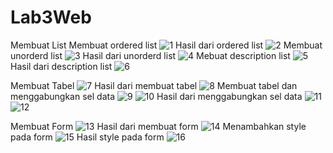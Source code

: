 # Lab3Web

Membuat List
Membuat ordered list 
![1](https://user-images.githubusercontent.com/56240386/114512174-02f15d80-9c63-11eb-9588-a3fcc541e4d4.jpeg)
Hasil dari ordered list
![2](https://user-images.githubusercontent.com/56240386/114512185-04bb2100-9c63-11eb-9842-ad95775a7446.jpeg)
Membuat unorderd list
![3](https://user-images.githubusercontent.com/56240386/114512201-0a186b80-9c63-11eb-8cc9-5d2ebd5a499e.jpeg)
Hasil dari unorderd list
![4](https://user-images.githubusercontent.com/56240386/114512213-0edd1f80-9c63-11eb-99f1-a96436db859d.jpeg)
Mebuat description list
![5](https://user-images.githubusercontent.com/56240386/114512193-071d7b00-9c63-11eb-9dac-e9b250a8836f.jpeg)
Hasil dari description list
![6](https://user-images.githubusercontent.com/56240386/114512218-100e4c80-9c63-11eb-8161-b45bc655e66c.jpeg)

Membuat Tabel
![7](https://user-images.githubusercontent.com/56240386/114512209-0dabf280-9c63-11eb-8ed4-ed787a91fe2f.jpeg)
Hasil dari membuat tabel
![8](https://user-images.githubusercontent.com/56240386/114512205-0c7ac580-9c63-11eb-9c08-5dbcb4488915.jpeg)
Membuat tabel dan menggabungkan sel data
![9](https://user-images.githubusercontent.com/56240386/114512203-0b499880-9c63-11eb-9693-8853ed56037f.jpeg)
![10](https://user-images.githubusercontent.com/56240386/114512324-303e0b80-9c63-11eb-80ab-ad81ed7c416d.jpeg)
Hasil dari menggabungkan sel data
![11](https://user-images.githubusercontent.com/56240386/114512328-303e0b80-9c63-11eb-81b3-35150e59bbf7.jpeg)
![12](https://user-images.githubusercontent.com/56240386/114512299-2c11ee00-9c63-11eb-97ba-b051948c80d3.jpeg)

Membuat Form
![13](https://user-images.githubusercontent.com/56240386/114512305-2ddbb180-9c63-11eb-8814-ed9f69a82318.jpeg)
Hasil dari membuat form
![14](https://user-images.githubusercontent.com/56240386/114512308-2e744800-9c63-11eb-906d-354075f3028d.jpeg)
Menambahkan style pada form
![15](https://user-images.githubusercontent.com/56240386/114512315-2f0cde80-9c63-11eb-8484-fd3f3b1698a4.jpeg)
Hasil style pada form
![16](https://user-images.githubusercontent.com/56240386/114512319-2f0cde80-9c63-11eb-8cb4-32ff6eb5c683.jpeg)


